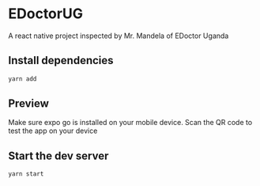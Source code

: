 # EDoctorUG
A react native project inspected by Mr. Mandela of EDoctor Uganda

## Install dependencies
```bash
yarn add
```
## Preview
Make sure expo go is installed on your mobile device.
Scan the QR code to test the app on your device


## Start the dev server
```bash
yarn start
```
